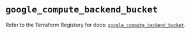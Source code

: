 # `google_compute_backend_bucket`

Refer to the Terraform Registory for docs: [`google_compute_backend_bucket`](https://www.terraform.io/docs/providers/google/r/compute_backend_bucket).
